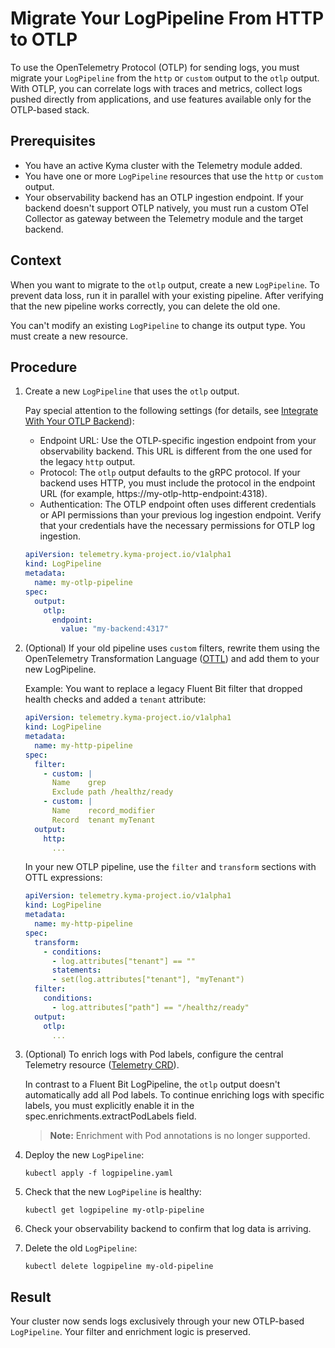 # Migrate Your LogPipeline From HTTP to OTLP

To use the OpenTelemetry Protocol (OTLP) for sending logs, you must migrate your `LogPipeline` from the `http` or `custom` output to the `otlp` output. With OTLP, you can correlate logs with traces and metrics, collect logs pushed directly from applications, and use features available only for the OTLP-based stack.

## Prerequisites

* You have an active Kyma cluster with the Telemetry module added.
* You have one or more `LogPipeline` resources that use the `http` or `custom` output.
* Your observability backend has an OTLP ingestion endpoint.
  If your backend doesn't support OTLP natively, you must run a custom OTel Collector as gateway between the Telemetry module and the target backend.

## Context

When you want to migrate to the `otlp` output, create a new `LogPipeline`. To prevent data loss, run it in parallel with your existing pipeline. After verifying that the new pipeline works correctly, you can delete the old one.

You can't modify an existing `LogPipeline` to change its output type. You must create a new resource.

## Procedure

1. Create a new `LogPipeline` that uses the `otlp` output.

    Pay special attention to the following settings (for details, see [Integrate With Your OTLP Backend](migration-to-otlp-logs.md)):

    * Endpoint URL: Use the OTLP-specific ingestion endpoint from your observability backend. This URL is different from the one used for the legacy `http` output.
    * Protocol: The `otlp` output defaults to the gRPC protocol. If your backend uses HTTP, you must include the protocol in the endpoint URL (for example, https://my-otlp-http-endpoint:4318).
    * Authentication: The OTLP endpoint often uses different credentials or API permissions than your previous log ingestion endpoint. Verify that your credentials have the necessary permissions for OTLP log ingestion.

    ```yaml
    apiVersion: telemetry.kyma-project.io/v1alpha1
    kind: LogPipeline
    metadata:
      name: my-otlp-pipeline
    spec:
      output:
        otlp:
          endpoint:
            value: "my-backend:4317"
    ```

2. (Optional) If your old pipeline uses `custom` filters, rewrite them using the OpenTelemetry Transformation Language ([OTTL](https://github.com/open-telemetry/opentelemetry-collector-contrib/blob/main/pkg/ottl/README.md)) and add them to your new LogPipeline.
  
   Example: You want to replace a legacy Fluent Bit filter that dropped health checks and added a `tenant` attribute:

   ```yaml
   apiVersion: telemetry.kyma-project.io/v1alpha1
   kind: LogPipeline
   metadata:
     name: my-http-pipeline
   spec:
     filter:
       - custom: |
         Name    grep
         Exclude path /healthz/ready
       - custom: |
         Name    record_modifier
         Record  tenant myTenant
     output:
       http:
         ...
   ```

   In your new OTLP pipeline, use the `filter` and `transform` sections with OTTL expressions:

   ```yaml
   apiVersion: telemetry.kyma-project.io/v1alpha1
   kind: LogPipeline
   metadata:
     name: my-http-pipeline
   spec:
     transform:
       - conditions:
         - log.attributes["tenant"] == ""
         statements:
         - set(log.attributes["tenant"], "myTenant")
     filter:
       conditions:
         - log.attributes["path"] == "/healthz/ready"
     output:
       otlp:
         ...
   ```

3. (Optional) To enrich logs with Pod labels, configure the central Telemetry resource ([Telemetry CRD](https://kyma-project.io/#/telemetry-manager/user/resources/01-telemetry)).

   In contrast to a Fluent Bit LogPipeline, the `otlp` output doesn't automatically add all Pod labels. To continue enriching logs with specific labels, you must explicitly enable it in the spec.enrichments.extractPodLabels field.

   > **Note:** Enrichment with Pod annotations is no longer supported.

4. Deploy the new `LogPipeline`:

   ```shell
   kubectl apply -f logpipeline.yaml
   ```

5. Check that the new `LogPipeline` is healthy:

   ```shell
   kubectl get logpipeline my-otlp-pipeline
   ```

6. Check your observability backend to confirm that log data is arriving.

7. Delete the old `LogPipeline`:

   ```shell
   kubectl delete logpipeline my-old-pipeline
   ```

## Result

Your cluster now sends logs exclusively through your new OTLP-based `LogPipeline`. Your filter and enrichment logic is preserved.
